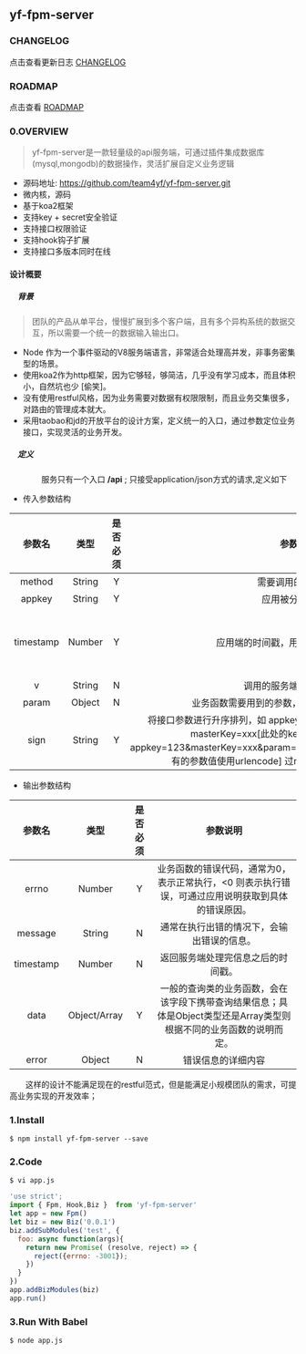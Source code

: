 ## yf-fpm-server

### CHANGELOG

点击查看更新日志 [CHANGELOG](CHANGELOG.md)

### ROADMAP

点击查看 [ROADMAP](ROADMAP.md)

### 0.OVERVIEW
> yf-fpm-server是一款轻量级的api服务端，可通过插件集成数据库(mysql,mongodb)的数据操作，灵活扩展自定义业务逻辑

* 源码地址: https://github.com/team4yf/yf-fpm-server.git
* 微内核，源码
* 基于koa2框架
* 支持key + secret安全验证
* 支持接口权限验证
* 支持hook钩子扩展
* 支持接口多版本同时在线

#### 设计概要

##### 　背景
> 团队的产品从单平台，慢慢扩展到多个客户端，且有多个异构系统的数据交互，所以需要一个统一的数据输入输出口。

- Node 作为一个事件驱动的V8服务端语言，非常适合处理高并发，非事务密集型的场景。
- 使用koa2作为http框架，因为它够轻，够简洁，几乎没有学习成本，而且体积小，自然坑也少 [偷笑]。
- 没有使用restful风格，因为业务需要对数据有权限限制，而且业务交集很多，对路由的管理成本就大。
- 采用taobao和jd的开放平台的设计方案，定义统一的入口，通过参数定位业务接口，实现灵活的业务开发。

##### 　定义

　　　　服务只有一个入口 **/api** ; 只接受application/json方式的请求,定义如下

* 传入参数结构

| 参数名 | 类型 | 是否必须 | 参数说明 | 默认值 | 示例 |
|:-------:|:-------:|:-----:|:-----:|:-----:|:-----:|
| method | String | Y | 需要调用的业务函数 | 无 | |
| appkey | String | Y | 应用被分配的密钥 | 无 | |
| timestamp | Number | Y | 应用端的时间戳，用于验证请求的时效性 | 无 | 13位时间戳 |
| v | String | N | 调用的服务端接口的版本号 | 无 | |
| param | Object | N | 业务函数需要用到的参数，以JsonObject的形式传入 | 无 | |
| sign | String | Y | 将接口参数进行升序排列，如 appkey,method,param,timestamp添加一个masterKey=xxx[此处的key来自于注册的key] 组合成appkey=123&masterKey=xxx&param=44444&tmiestamp=140932932932[所有的参数值使用urlencode] 过md5加密，生成一个32位的密钥 | 无 | |

* 输出参数结构

| 参数名 | 类型 | 是否必须 | 参数说明 |
|:-------:|:-------:|:-----:|:-----:|
| errno | Number | Y | 业务函数的错误代码，通常为0，表示正常执行，<0 则表示执行错误，可通过应用说明获取到具体的错误原因。|
| message | String | N | 通常在执行出错的情况下，会输出错误的信息。 |
| timestamp | Number | N | 返回服务端处理完信息之后的时间戳。 |
| data | Object/Array	 | Y |  一般的查询类的业务函数，会在该字段下携带查询结果信息；具体是Object类型还是Array类型则根据不同的业务函数的说明而定。 |
| error | Object | N | 	错误信息的详细内容 |

　　这样的设计不能满足现在的restful范式，但是能满足小规模团队的需求，可提高业务实现的开发效率；

### 1.Install
`
$ npm install yf-fpm-server --save
`

### 2.Code
`
$ vi app.js
`
```javascript
'use strict';
import { Fpm, Hook,Biz }  from 'yf-fpm-server'
let app = new Fpm()
let biz = new Biz('0.0.1')
biz.addSubModules('test', {
  foo: async function(args){
    return new Promise( (resolve, reject) => {
      reject({errno: -3001});
	})
  }
})
app.addBizModules(biz)
app.run()

```
### 3.Run With Babel
`
$ node app.js
`